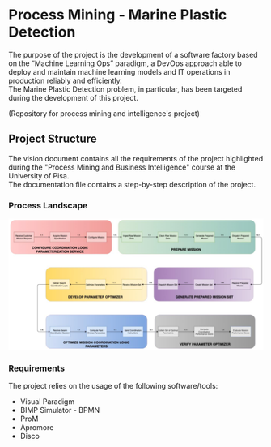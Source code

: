 

# Process Mining - Marine Plastic Detection
The purpose of the project is the development of a software factory based on the “Machine Learning Ops” paradigm, a DevOps approach able to deploy and maintain machine learning models and IT operations in production reliably and efficiently.<br>
The Marine Plastic Detection problem, in particular, has been targeted during the development of this project. 

(Repository for process mining and intelligence's project)

## Project Structure
The vision document contains all the requirements of the project highlighted during the "Process Mining and Business Intelligence" course at the University of Pisa.<br>
The documentation file contains a step-by-step description of the project.

### Process Landscape
<img width="946" alt="image" src="preview.png">

### Requirements
The project relies on the usage of the following software/tools:
<ul>
<li>Visual Paradigm</li>
<li>BIMP Simulator - BPMN</li>
<li>ProM</li>
<li>Apromore</li>
<li>Disco</li>
</ul>

